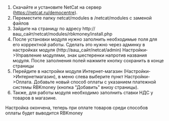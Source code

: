 1. Скачайте и установите NetCat на сервер (https://netcat.ru/democentre).
2. Переместите папку netcat/modules в /netcat/modules с заменой файлов
3. Зайдите на страницу по адресу http://ваш_сайт/netcat/modules/rbkmoney/install.php
4. После установки модуля нужно заполнить необходимые поля для его корректной работы.
   Сделать это нужно через админку в настройках модуля (http://ваш_сайт/netcat/admin)
   Настройки­>Управление модулями, знак шестеренки напротив названия модуля.
   После заполнения полей нажмите кнопку сохранить в конце страницы
5. Перейдите в настройки модуля Интернет-магазин (Настройки­>Интернет­магазин), в меню слева выберите пункт Настройки->Оплата.
   Добавьте новый способ оплаты с указанием платежной системы RBKmoney (кнопка "Добавить" внизу страницы).
6. Также, для работы модуля необходимо заполнить ставки НДС у товаров в магазине.

Настройка окончена, теперь при оплате товаров среди способов оплаты будет выводится RBKmoney